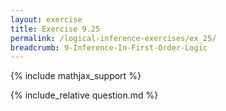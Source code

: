```yaml
---
layout: exercise
title: Exercise 9.25
permalink: /logical-inference-exercises/ex_25/
breadcrumb: 9-Inference-In-First-Order-Logic
---
```


{% include mathjax_support %}

<div><i class="arrow-up loader" data-chapter="logical-inference-exercises" data-exercise="ex_25" data-rating="0"></i></div>
{% include_relative question.md %}
